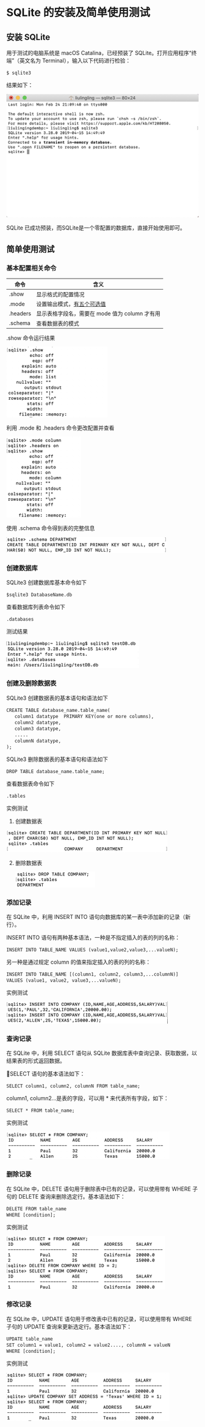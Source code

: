 # SQLite 的安装及简单使用测试

## 安装 SQLite

用于测试的电脑系统是 macOS Catalina，已经预装了 SQLite。打开应用程序“终端”（英文名为 Terminal），输入以下代码进行检验：

```
$ sqlite3
```

结果如下：

<img src="验证sqlite是否安装.jpg" style="zoom:50%;" />

SQLite 已成功预装，而SQLite是一个零配置的数据库，直接开始使用即可。

## 简单使用测试

### 基本配置相关命令

| 命令     | 含义                                                         |
| -------- | ------------------------------------------------------------ |
| .show    | 显示格式的配置情况                                           |
| .mode    | 设置输出模式，[有五个可选值](https://www.runoob.com/sqlite/sqlite-commands.html) |
| .headers | 显示表格字段名，需要在 mode 值为 column 才有用               |
| .schema  | 查看数据表的模式                                             |

.show 命令运行结果

<img src="show命令运行结果.jpg" style="zoom:50%;" />

利用 .mode 和 .headers 命令更改配置并查看

<img src="更改mode和headers.jpg" style="zoom:50%;" />

使用 .schema 命令得到表的完整信息

<img src="schema 命令.jpg" style="zoom:50%;" />

### 创建数据库

SQLite3 创建数据库基本命令如下

```
$sqlite3 DatabaseName.db
```

查看数据库列表命令如下

```
.databases
```

测试结果

<img src="创建数据库.jpg" style="zoom:50%;" />

### 创建及删除数据表

SQLite3 创建数据表的基本语句和语法如下

```
CREATE TABLE database_name.table_name(
   column1 datatype  PRIMARY KEY(one or more columns),
   column2 datatype,
   column3 datatype,
   .....
   columnN datatype,
);
```

SQLite3 删除数据表的基本语句和语法如下

```
DROP TABLE database_name.table_name;
```

查看数据表命令如下

```
.tables
```

实例测试

1. 创建数据表

<img src="创建数据表.jpg" style="zoom:50%;" />

2. 删除数据表

   <img src="删除数据表.jpg" style="zoom:50%;" />



### 添加记录

在 SQLite 中，利用 INSERT INTO 语句向数据库的某一表中添加新的记录（新行）。

INSERT INTO 语句有两种基本语法，一种是不指定插入的表的列的名称：

```
INSERT INTO TABLE_NAME VALUES (value1,value2,value3,...valueN);
```

另一种是通过规定 column 的值来指定插入的表的列的名称：

```
INSERT INTO TABLE_NAME [(column1, column2, column3,...columnN)]  
VALUES (value1, value2, value3,...valueN);
```

实例测试

<img src="添加记录.jpg" style="zoom:50%;" />

### 查询记录

在 SQLite 中，利用 SELECT 语句从 SQLite 数据库表中查询记录、获取数据，以结果表的形式返回数据。

SELECT 语句的基本语法如下：

```
SELECT column1, column2, columnN FROM table_name;
```

column1, column2...是表的字段，可以用 * 来代表所有字段，如下：

```
SELECT * FROM table_name;
```

实例测试

<img src="查询记录.jpg" alt="查询记录" style="zoom:50%;" />

### 删除记录

在 SQLite 中，DELETE 语句用于删除表中已有的记录，可以使用带有 WHERE 子句的 DELETE 查询来删除选定行。基本语法如下：

```
DELETE FROM table_name
WHERE [condition];
```

实例测试

<img src="删除记录.jpg" style="zoom:50%;" />

### 修改记录

在 SQLite 中，UPDATE 语句用于修改表中已有的记录，可以使用带有 WHERE 子句的 UPDATE 查询来更新选定行。基本语法如下：

```
UPDATE table_name
SET column1 = value1, column2 = value2...., columnN = valueN
WHERE [condition];
```

实例测试

<img src="修改记录.jpg" style="zoom:50%;" />